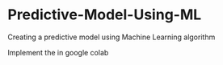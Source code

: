 # Predictive-Model-Using-ML
Creating a predictive model using Machine Learning algorithm 

Implement the in google colab
